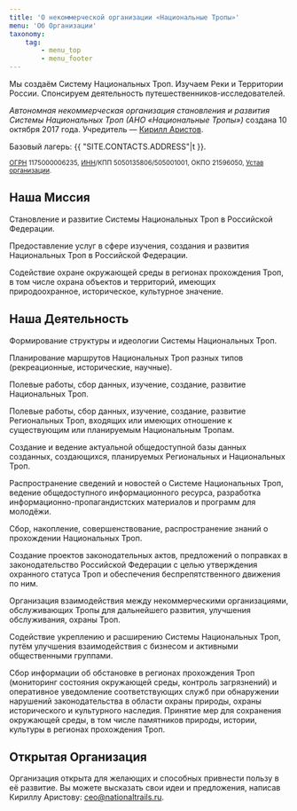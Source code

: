 ```yaml
---
title: 'О некоммерческой организации «Национальные Тропы»'
menu: 'Об Организации'
taxonomy:
    tag:
        - menu_top
        - menu_footer
---
```


Мы создаём Систему Национальных Троп. Изучаем Реки и Территории России. Спонсируем деятельность путешественников-исследователей.

*Автономная некоммерческая организация становления и развития Системы Национальных Троп (АНО «Национальные Тропы»)* создана 10 октября 2017 года. Учредитель — [Кирилл Аристов](https://kirillaristov.com).

<p>Базовый лагерь: {{ "SITE.CONTACTS.ADDRESS"|t }}.</p>

<small>[ОГРН](ogrn-nonprofit-nationaltrails-russia.pdf?target=_blank) 1175000006235, [ИНН](inn-nonprofit-nationaltrails-russia.pdf?target=_blank)/КПП 5050135806/505001001, ОКПО 21596050, [Устав организации](ustav-nonprofit-nationaltrails-russia.pdf?target=_blank).</small>



## Наша Миссия

Становление и развитие Системы Национальных Троп в Российской Федерации.

Предоставление услуг в сфере изучения, создания и развития Национальных Троп в Российской Федерации.

Содействие охране окружающей среды в регионах прохождения Троп, в том числе охрана объектов и территорий, имеющих природоохранное, историческое, культурное значение.


## Наша Деятельность

Формирование структуры и идеологии Системы Национальных Троп.

Планирование маршрутов Национальных Троп разных типов (рекреационные, исторические, научные).

Полевые работы, сбор данных, изучение, создание, развитие Национальных Троп.

Полевые работы, сбор данных, изучение, создание, развитие Региональных Троп, входящих или имеющих отношение к существующим или планируемым Национальным Тропам.

Создание и ведение актуальной общедоступной базы данных созданных, создающихся, планируемых Региональных и Национальных Троп.

Распространение сведений и новостей о Системе Национальных Троп, ведение общедоступного информационного ресурса, разработка информационно-пропагандистских материалов и программ для молодёжи.

Сбор, накопление, совершенствование, распространение знаний о прохождении Национальных Троп.

Создание проектов законодательных актов, предложений о поправках в законодательство Российской Федерации с целью утверждения охранного статуса Троп и обеспечения беспрепятственного движения по ним.

Организация взаимодействия между некоммерческими организациями, обслуживающих Тропы для дальнейшего развития, улучшения обслуживания, охраны Троп.

Содействие укреплению и расширению Системы Национальных Троп, путём улучшения взаимодействия с бизнесом и активными общественными группами.

Сбор информации об обстановке в регионах прохождения Троп (мониторинг состояния окружающей среды, контроль загрязнений) и оперативное уведомление соответствующих служб при обнаружении нарушений законодательства в области охраны природы, охраны исторического и культурного наследия. Принятие мер для сохранения окружающей среды, в том числе памятников природы, истории, культуры в регионах прохождения Троп.


## Открытая Организация

Организация открыта для желающих и способных привнести пользу в её развитие. Вы можете высказать свои идеи и предложения, написав Кириллу Аристову: [ceo@nationaltrails.ru](mailto:ceo@nationaltrails.ru).